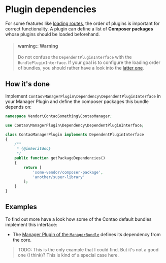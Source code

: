 # Plugin dependencies

For some features like [loading routes](routing.md), the order of plugins is
important for correct functionality. A plugin can define a list of 
**Composer packages** whose plugins should be loaded beforehand.

> #### warning:: Warning
> Do not confuse the ``DependentPluginInterface`` with the
> ``BundlePluginInterface``. If your goal is to configure the loading order of
> bundles, you should rather have a look into the
> [latter one](bundle-autoloading.md).    


## How it's done

Implement ``Contao\ManagerPlugin\Dependency\DependentPluginInterface`` in your Manager
Plugin and define the composer packages this bundle depends on:

```php
namespace Vendor\ContaoSomething\ContaoManager;

use Contao\ManagerPlugin\Dependency\DependentPluginInterface;

class ContaoManagerPlugin implements DependentPluginInterface
{
    /**
     * {@inheritdoc}
     */
    public function getPackageDependencies()
    {
        return [
            'some-vendor/composer-package',
            'another/super-library'
        ];
    }
}
```


## Examples

To find out more have a look how some of the Contao default bundles implement
this interface:

 * The [Manager Plugin of the ``ManagerBundle``][ex1] defines its dependency from the core.
 
> TODO: This is the only example that I could find. But it's not a good one (I
>       think)? This is kind of a special case here.  

 

[ex1]: https://github.com/contao/manager-bundle/blob/4.4.2/src/ContaoManager/Plugin.php#L45-L48